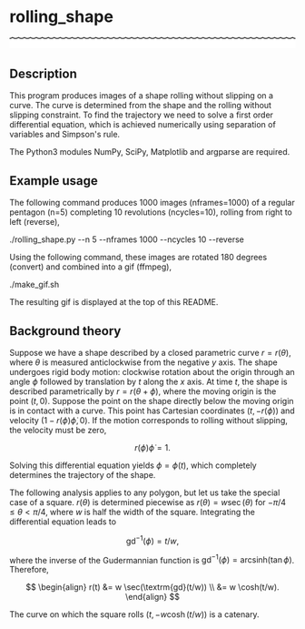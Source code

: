 rolling_shape
=============

![Rolling pentagon](https://github.com/mjwillatt/rolling_shape/blob/main/figures/rotated_output.gif?raw=true)

Description
-----------

This program produces images of a shape rolling without slipping on a curve.
The curve is determined from the shape and the rolling without slipping
constraint. To find the trajectory we need to solve a first order differential
equation, which is achieved numerically using separation of variables and
Simpson's rule.

The Python3 modules NumPy, SciPy, Matplotlib and argparse are required.

Example usage
-------------

The following command produces 1000 images (nframes=1000) of a regular pentagon
(n=5) completing 10 revolutions (ncycles=10), rolling from right to left
(reverse),

./rolling_shape.py --n 5 --nframes 1000 --ncycles 10 --reverse

Using the following command, these images are rotated 180 degrees (convert) and
combined into a gif (ffmpeg), 

./make_gif.sh

The resulting gif is displayed at the top of this README.

Background theory
-----------------

Suppose we have a shape described by a closed parametric curve $r = r(\theta)$,
where $\theta$ is measured anticlockwise from the negative $y$ axis. The shape
undergoes rigid body motion: clockwise rotation about the origin through an
angle $\phi$ followed by translation by $t$ along the $x$ axis. At time $t$,
the shape is described parametrically by $r = r(\theta + \phi)$, where the
moving origin is the point $(t, 0)$. Suppose the point on the shape directly
below the moving origin is in contact with a curve. This point has Cartesian
coordinates $(t, -r(\phi))$ and velocity $(1 - r(\phi)\dot{\phi}, 0)$. If the
motion corresponds to rolling without slipping, the velocity must be zero,

$$
\begin{equation}
r(\phi) \dot{\phi} = 1.
\end{equation}
$$

Solving this differential equation yields $\phi = \phi(t)$, which completely
determines the trajectory of the shape.

The following analysis applies to any polygon, but let us take the special case
of a square. $r(\theta)$ is determined piecewise as $r(\theta) = w\sec(\theta)$
for $-\pi/4 \le \theta \lt \pi/4$, where $w$ is half the width of the square.
Integrating the differential equation leads to

$$
\begin{equation}
\textrm{gd}^{-1}(\phi) = t / w,
\end{equation}
$$

where the inverse of the Gudermannian function is $\textrm{gd}^{-1}(\phi) =
\textrm{arcsinh}(\tan \phi)$. Therefore,

$$
\begin{align}
r(t) &= w \sec(\textrm{gd}(t/w)) \\
&= w \cosh(t/w).
\end{align}
$$

The curve on which the square rolls $(t, -w\cosh(t/w))$ is a catenary.
